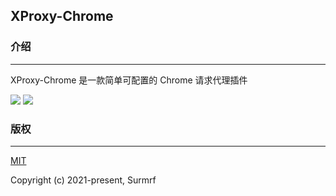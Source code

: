 XProxy-Chrome
----------------
### 介绍
----
XProxy-Chrome 是一款简单可配置的 Chrome 请求代理插件

![](https://i.bmp.ovh/imgs/2021/05/85594570cd6ce5ee.png)
![](https://i.bmp.ovh/imgs/2021/05/dd8df31801543ec5.png)

### 版权
----
[MIT](https://opensource.org/licenses/MIT)

Copyright (c) 2021-present, Surmrf

